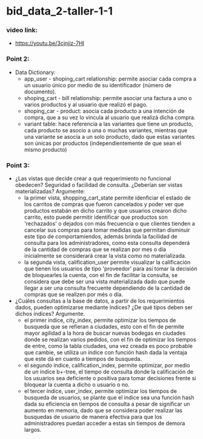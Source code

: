# bid_data_2-taller-1-1

### video link:
- https://youtu.be/3cjnjiz-7HI

### **Point 2:**
- Data Dictionary:
  - app_user - shoping_cart relationship: permite asociar cada compra a un usuario único por medio de su identificador (número de documento).
  - shoping_cart - bill relationship: permite asociar una factura a uno o varios productos y al usuario que realizó el pago.
  - shoping_car - product: asocia cada producto a una intención de compra, que a su vez lo vincula al usuario que realizá dicha compra.
  - variant table: hace referencia a las variantes que tiene un producto, cada producto se asocio a una o muchas variantes, mientras que una variante se asocia a un solo producto, dado que estas variantes son únicas por productos (independientemente de que sean el mismo producto)

### **Point 3:**
- ¿Las vistas que decide crear a qué requerimiento no funcional obedecen? Seguridad o facilidad de consulta. ¿Deberían ser vistas materializadas? Argumente:
  - la primer vista, shopping_cart_state permite idenficiar el estado de los carritos de compras que fueron cancelados y poder ver que productos estabán en dicho carrito y que usuarios crearon dicho carrito, esto puede permitir identificar que productos son 'rechazados' o dejados con más frecuencia o que clientes tienden a cancelar sus compras para tomar medidas que permitan disminuir este tipo de comportamiendos, además brinda la facilidad de consulta para los administradores, como esta consulta dependerá de la cantidad de compras que se realizan por mes o día inicialmente se considerará crear la vista como no materializada.
  - la segunda vista, calification_user permite visualizar la calificación que tienen los usuarios de tipo 'proveedor' para así tomar la decisión de bloquearles la cuenta, con el fin de facilitar la consulta, se considera que debe ser una vista materializada dado que puede llegar a ser una consulta frecuente dependiendo de la cantidad de compras que se realizen por més o día.
- ¿Cuáles consultas a la base de datos, a partir de los requerimientos dados, pueden optimizarse mediante índices? ¿De qué tipos deben ser dichos índices? Argumente.
  - el primer indice, city_index, permite optimizar los tiempos de busqueda que se refieran a ciudades, esto con el fin de permite mayor agilidad a la hora de buscar nuevas bodegas en ciudades donde se realizan varios pedidos, con el fin de optimizar los tiempos de entre, como la tabla ciudades, una vez creada es poco probable que cambie, se utiliza un índice con función hash dada la ventaja que este dá en cuanto a tiempos de busqueda.
  - el segundo índice, calification_index, permite optimizar, por medio de un índice b+-tree, el tiempo de consulta donde la calificación de los usuarios sea deficiente o positiva para tomar decisiones frente si bloquear la cuenta a dicho o usuario o no.
  - el tercer índice, user_index, permite optimizar los tiempos de busqueda de usuarios, se plante que el indice sea una función hash dada su eficiencia en tiempos de consulta a pesar de significar un aumento en memoria, dado que se considera poder realizar las busquedas de usuario de manera efectiva para que los administradores puedan acceder a estas sin tiempos de demora largos.

